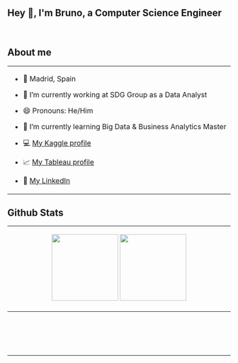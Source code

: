 
## Hey 👋, I'm Bruno, a Computer Science Engineer
  
<br/>  


## About me  
<table><tr><td valign="top" width="50%">
  
- 📍 Madrid, Spain  

- 🔭 I’m currently working at SDG Group as a Data Analyst

- 😄 Pronouns: He/Him

- 🌱 I’m currently learning Big Data & Business Analytics Master 

- 💻 <a href="https://www.kaggle.com/brunourbnalfaro">My Kaggle profile</a>

  
- 📈 <a href="https://public.tableau.com/app/profile/bruno2024">My Tableau profile</a>

- 📖 <a href="https://www.linkedin.com/in/bruno-urb%C3%A1n-alfaro-3319211b5/">My LinkedIn</a>     

</td></tr></table>  




## Github Stats  
<table><tr><td valign="top" width="50%">

<p align= "center">
  <img height= "150" src="https://github-readme-stats.vercel.app/api?username=bruno99&theme=react&show_icons=true&include_all_commits=true" />
  <img height= "150" src="https://github-readme-stats.vercel.app/api/top-langs/?username=bruno99&theme=react&layout=compact" />
</p>

</td></tr></table>  

<br/>  

  

<br/>  

  

<br/>  


<br />

----

